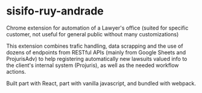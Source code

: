# sisifo-ruy-andrade
Chrome extension for automation of a Lawyer's office (suited for specific customer, not useful for general public without many customizations)

This extension combines trafic handling, data scrapping and the use of dozens of endpoints from RESTful APIs (mainly from Google Sheets and ProjurisAdv) to help
registering automatically new lawsuits valued info to the client's internal system (Projuris), as well as the needed workflow actions.

Built part with React, part with vanilla javascript, and bundled with webpack.
